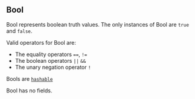 ## Bool

Bool represents boolean truth values.  The only instances of
Bool are `true` and `false`.

Valid operators for Bool are:

* The equality operators `==`, `!=`
* The boolean operators `||` `&&`
* The unary negation operator `!`

Bools are [`hashable`](interfaces.html#hashable)

Bool has no fields.

